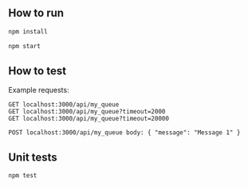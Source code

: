 ## How to run

```bash
npm install
```

```bash
npm start
```

## How to test

Example requests:

    GET localhost:3000/api/my_queue
    GET localhost:3000/api/my_queue?timeout=2000
    GET localhost:3000/api/my_queue?timeout=20000

    POST localhost:3000/api/my_queue body: { "message": "Message 1" }

## Unit tests

```bash
npm test
```
